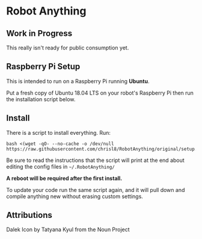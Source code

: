 # Robot Anything

## Work in Progress

This really isn't ready for public consumption yet.

## Raspberry Pi Setup

This is intended to run on a Raspberry Pi running **Ubuntu**. 

Put a fresh copy of Ubuntu 18.04 LTS on your robot's Raspberry Pi then run the installation script below.

## Install
There is a script to install everything. Run:

```
bash <(wget -qO- --no-cache -o /dev/null https://raw.githubusercontent.com/chrisl8/RobotAnything/original/setup.sh)
```

Be sure to read the instructions that the script will print at the end about editing the config files in `~/.RobotAnything/`

**A reboot will be required after the first install.**

To update your code run the same script again, and it will pull down and compile anything new without erasing custom settings.

## Attributions
Dalek Icon by Tatyana Kyul from the Noun Project
